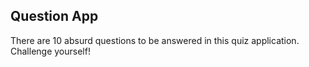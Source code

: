 ## Question App

There are 10 absurd questions to be answered in this quiz application. Challenge yourself!

